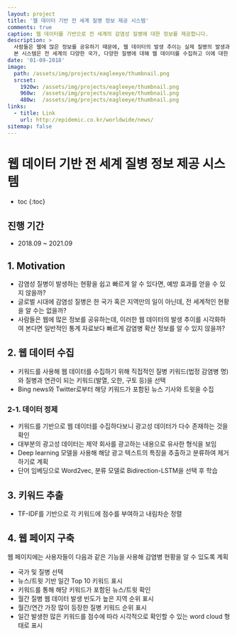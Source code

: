 ```yaml
---
layout: project
title: '웹 데이터 기반 전 세계 질병 정보 제공 시스템'
comments: true
caption: 웹 데이터를 기반으로 전 세계의 감염성 질병에 대한 정보를 제공합니다.
description: >
  사람들은 웹에 많은 정보를 공유하기 때문에, 웹 데이터의 발생 추이는 실제 질병의 발생과 상관관계를 갖습니다.
  본 시스템은 전 세계의 다양한 국가, 다양한 질병에 대해 웹 데이터를 수집하고 이에 대한 통계 자료를 제공합니다.
date: '01-09-2018'
image: 
  path: /assets/img/projects/eagleeye/thumbnail.png
  srcset: 
    1920w: /assets/img/projects/eagleeye/thumbnail.png
    960w:  /assets/img/projects/eagleeye/thumbnail.png
    480w:  /assets/img/projects/eagleeye/thumbnail.png
links:
  - title: Link
    url: http://epidemic.co.kr/worldwide/news/
sitemap: false
---
```


# 웹 데이터 기반 전 세계 질병 정보 제공 시스템

* toc
{:toc}

## 진행 기간
-  2018.09 ~ 2021.09

## 1. Motivation
- 감염성 질병이 발생하는 현황을 쉽고 빠르게 알 수 있다면, 예방 효과를 얻을 수 있지 않을까?
- 글로벌 시대에 감염성 질병은 한 국가 혹은 지역만의 일이 아닌데, 전 세계적인 현황을 알 수는 없을까?
- 사람들은 웹에 많은 정보를 공유하는데, 이러한 웹 데이터의 발생 추이를 시각화하여 본다면 일반적인 통계 자료보다 빠르게 감염병 확산 정보를 알 수 있지 않을까?

## 2. 웹 데이터 수집
- 키워드를 사용해 웹 데이터를 수집하기 위해 직접적인 질병 키워드(법정 감염병 명)와 질병과 연관이 되는 키워드(발열, 오한, 구토 등)을 선택
- Bing news와 Twitter로부터 해당 키워드가 포함된 뉴스 기사와 트윗을 수집

### 2-1. 데이터 정제
- 키워드를 기반으로 웹 데이터를 수집하다보니 광고성 데이터가 다수 존재하는 것을 확인
- 대부분의 광고성 데이터는 제약 회사를 광고하는 내용으로 유사한 형식을 보임
- Deep learning 모델을 사용해 해당 광고 텍스트의 특징을 추출하고 분류하여 제거하기로 계획
- 단어 임베딩으로 Word2vec, 분류 모델로 Bidirection-LSTM을 선택 후 학습

## 3. 키워드 추출
- TF-IDF를 기반으로 각 키워드에 점수를 부여하고 내림차순 정렬

## 4. 웹 페이지 구축
웹 페이지에는 사용자들이 다음과 같은 기능을 사용해 감염병 현황을 알 수 있도록 계획

- 국가 및 질병 선택
- 뉴스/트윗 기반 일간 Top 10 키워드 표시
- 키워드를 통해 해당 키워드가 포함된 뉴스/트윗 확인
- 월간 질병 웹 데이터 발생 빈도가 높은 지역 순위 표시
- 월간/연간 가장 많이 등장한 질병 키워드 순위 표시
- 일간 발생한 많은 키워드를 점수에 따라 시각적으로 확인할 수 있는 word cloud 형태로 표시
